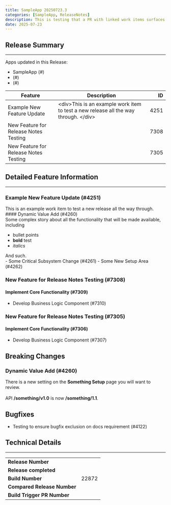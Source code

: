 ```yaml
---
title: SampleApp 20250723.3
categories: [SampleApp, ReleaseNotes]
description: This is testing that a PR with linked work items surfaces to the Pipelines correctly for Docs checking.
date: 2025-07-23
---
```


## Release Summary
---
Apps updated in this Release:

- SampleApp (#)
-  (#)
-  (#)

| Feature | Description | ID |
|----------------------------------|---------------------------------------------------------------|----------:|
| Example New Feature Update | &lt;div&gt;This is an example work item to test a new release all the way through. &lt;/div&gt; | 4251 |
| New Feature for Release Notes Testing |  | 7308 |
| New Feature for Release Notes Testing |  | 7305 |


## Detailed Feature Information
---
### Example New Feature Update (#4251)
<div>This is an example work item to test a new release all the way through. </div>    
#### Dynamic Value Add (#4260)
<div>Some complex story about all the functionality that will be made available, including </div><div><ul><li>bullet points </li><li><b>bold</b>&nbsp;test </li><li><i>italics</i> </li> </ul><div>And such. </div> </div>          
- Some Critical Subsystem Change (#4261)
- Some New Setup Area (#4262)


### New Feature for Release Notes Testing (#7308)
    
#### Implement Core Functionality (#7309)
          
- Develop Business Logic Component (#7310)


### New Feature for Release Notes Testing (#7305)
    
#### Implement Core Functionality (#7306)
          
- Develop Business Logic Component (#7307)



## Breaking Changes
### Dynamic Value Add (#4260)
<div>There is a new setting on the <b>Something Setup</b>&nbsp;page you will want to review. </div><div><br> </div><div>API <b>/something/v1.0</b>&nbsp;is now <b>/something/1.1</b>. </div>

## Bugfixes
- Testing to ensure bugfix exclusion on docs requirement (#4122)

## Technical Details
---
 
| | |
|-----------------------|--------:|
| **Release Number**  |  |
| **Release completed** |  |
| **Build Number** | 22872 |
| **Compared Release Number**  |  |
| **Build Trigger PR Number** |  |
